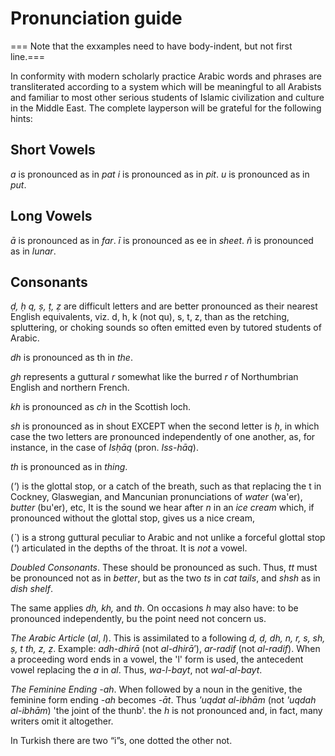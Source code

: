 # Pronunciation guide

=== Note that the exxamples need to have body-indent, but not first line.===

In conformity with modern scholarly practice Arabic words and phrases are transliterated according to a system which will be meaningful to all Arabists and familiar to most other serious students of Islamic civilization and culture in the Middle East. The complete layperson will be grateful for the following hints:

## Short Vowels

*a* is pronounced as in *pat*
*i* is pronounced as in *pit*.
*u* is pronounced as in *put*.

## Long Vowels

*ā* is pronounced as in *far*.
*ī* is pronounced as ee in *sheet*.
*ñ* is pronounced as in *lunar*.

## Consonants

*ḍ, ḥ q, ṣ, ṭ, ẓ* are difficult letters and are better pronounced as their nearest English equivalents, viz. d, h, k (not qu), s, t, z, than as the retching, spluttering, or choking sounds so often emitted even by tutored students of Arabic.

*dh* is pronounced as th in *the*.

*gh* represents a guttural *r* somewhat like the burred *r* of Northumbrian English and northern French.

*kh* is pronounced as *ch* in the Scottish loch.

*sh* is pronounced as in shout EXCEPT when the second letter is *ḥ*, in which case the two letters are pronounced independently of one another, as, for instance, in the case of *Isḥāq* (pron. *Iss-hāq*).

*th* is pronounced as in *thing*.

(*'*) is the glottal stop, or a catch of the breath, such as that replacing the t in Cockney, Glaswegian, and Mancunian pronunciations of *water* (wa'er), *butter* (bu'er), etc, It is the sound we hear after *n* in an *ice cream* which, if pronounced without the glottal stop, gives us a nice cream,

(*`*) is a strong guttural peculiar to Arabic and not unlike a forceful glottal stop (*'*) articulated in the depths of the throat. It is *not* a vowel.

*Doubled Consonants*. These should be pronounced as such. Thus, *tt* must be pronounced not as in *better*, but as the two *ts* in *cat tails*, and *shsh* as in *dish shelf*.

The same applies *dh, kh,* and *th*. On occasions *h* may also have: to be pronounced independently, bu the point need not concern us.

*The Arabic Article* (*al*, *l*). This is assimilated to a following *d, ḍ, dh, n, r, s, sh, ṣ, t th, z, ẓ*. Example: *adh-dhirā* (not *al-dhirā*’), *ar-radif* (not *al-radif*). When a proceeding word ends in a vowel, the 'l' form is used, the antecedent vowel replacing the *a* in *al*. Thus, *wa-l-bayt*, not *wal-al-bayt*.

*The Feminine Ending -ah*. When followed by a noun in the genitive, the feminine form ending *-ah* becomes *-āt*. Thus *'uqdat al-ibhām* (not *'uqdah al-ibhām*) 'the joint of the thunb'. the *h* is not pronounced and, in fact, many writers omit it altogether.

In Turkish there are two “i”s, one dotted the other not.
